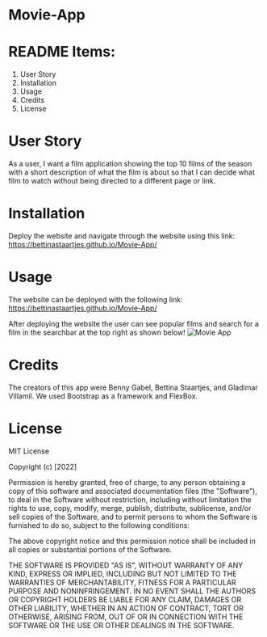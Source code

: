 # Movie-App

# README Items:
1. User Story
2. Installation
3. Usage
4. Credits
5. License

# User Story
As a user, I want a film application showing the top 10 films of the season with a short description of what the film is about so that I can decide what film to watch without being directed to a different page or link. 

# Installation 
Deploy the website and navigate through the website using this link: https://bettinastaartjes.github.io/Movie-App/

# Usage
The website can be deployed with the following link: https://bettinastaartjes.github.io/Movie-App/

After deploying the website the user can see popular films and search for a film in the searchbar at the top right as shown below!
<img src = "assets/final-movie-app.png" title="Movie App" alt="Movie App"/>

# Credits
The creators of this app were Benny Gabel, Bettina Staartjes, and Gladimar Villamil. We used Bootstrap as a framework and FlexBox.

# License
MIT License

Copyright (c) [2022]

Permission is hereby granted, free of charge, to any person obtaining a copy of this software and associated documentation files (the "Software"), to deal in the Software without restriction, including without limitation the rights to use, copy, modify, merge, publish, distribute, sublicense, and/or sell copies of the Software, and to permit persons to whom the Software is furnished to do so, subject to the following conditions:

The above copyright notice and this permission notice shall be included in all copies or substantial portions of the Software.

THE SOFTWARE IS PROVIDED "AS IS", WITHOUT WARRANTY OF ANY KIND, EXPRESS OR IMPLIED, INCLUDING BUT NOT LIMITED TO THE WARRANTIES OF MERCHANTABILITY, FITNESS FOR A PARTICULAR PURPOSE AND NONINFRINGEMENT. IN NO EVENT SHALL THE AUTHORS OR COPYRIGHT HOLDERS BE LIABLE FOR ANY CLAIM, DAMAGES OR OTHER LIABILITY, WHETHER IN AN ACTION OF CONTRACT, TORT OR OTHERWISE, ARISING FROM, OUT OF OR IN CONNECTION WITH THE SOFTWARE OR THE USE OR OTHER DEALINGS IN THE SOFTWARE.